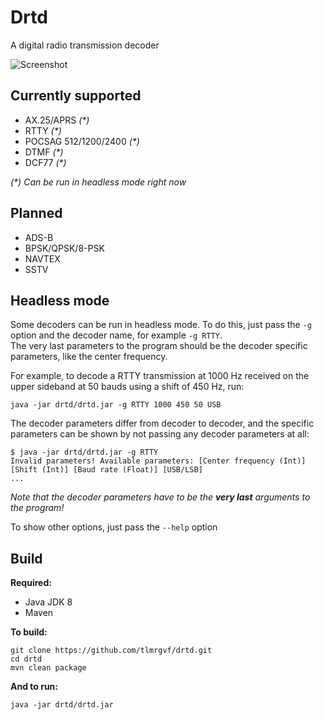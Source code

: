 # Drtd
A digital radio transmission decoder  
  
![Screenshot](https://raw.githubusercontent.com/tlmrgvf/drtd/master/rtty.gif)

## Currently supported
* AX.25/APRS _(*)_
* RTTY _(*)_
* POCSAG 512/1200/2400 _(*)_ 
* DTMF _(*)_
* DCF77 _(*)_
  
_(*) Can be run in headless mode right now_
## Planned
* ADS-B
* BPSK/QPSK/8-PSK
* NAVTEX
* SSTV
  
## Headless mode
Some decoders can be run in headless mode. To do this, just pass the `-g` option and the decoder name, for example 
`-g RTTY`.  
The very last parameters to the program should be the decoder specific parameters, like the center frequency.  
  
For example, to decode a RTTY transmission at 1000 Hz received on the upper sideband at 50 bauds using a shift of
450 Hz, run:
````shell
java -jar drtd/drtd.jar -g RTTY 1000 450 50 USB
````  

The decoder parameters differ from decoder to decoder, and the specific parameters can be shown by not passing any
decoder parameters at all:  
````shell
$ java -jar drtd/drtd.jar -g RTTY
Invalid parameters! Available parameters: [Center frequency (Int)] [Shift (Int)] [Baud rate (Float)] [USB/LSB]
...
````  
_Note that the decoder parameters have to be the **very last** arguments to the program!_

To show other options, just pass the ``--help`` option

## Build
**Required:**
* Java JDK 8
* Maven

**To build:**  
````shell
git clone https://github.com/tlmrgvf/drtd.git
cd drtd
mvn clean package
````  
  
**And to run:**  
````shell
java -jar drtd/drtd.jar
````
